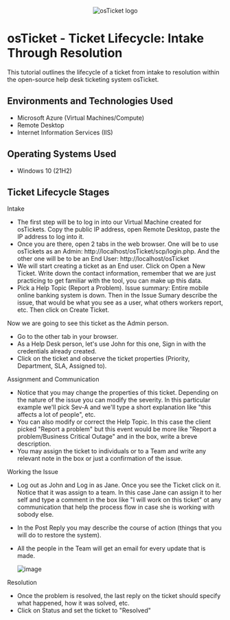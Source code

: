 <p align="center">
<img src="https://i.imgur.com/Clzj7Xs.png" alt="osTicket logo"/>
</p>

<h1>osTicket - Ticket Lifecycle: Intake Through Resolution</h1>
This tutorial outlines the lifecycle of a ticket from intake to resolution within the open-source help desk ticketing system osTicket.<br />


<h2>Environments and Technologies Used</h2>

- Microsoft Azure (Virtual Machines/Compute)
- Remote Desktop
- Internet Information Services (IIS)

<h2>Operating Systems Used </h2>

- Windows 10</b> (21H2)

<h2>Ticket Lifecycle Stages</h2>

Intake
- The first step will be to log in into our Virtual Machine created for osTickets. Copy the public IP address, open Remote Desktop, paste the IP address to log into it.
- Once you are there, open 2 tabs in the web browser. One will be to use osTickets as an Admin: http://localhost/osTicket/scp/login.php. And the other one will be to be an End User: http://localhost/osTicket
- We will start creating a ticket as an End user. Click on Open a New Ticket. Write down the contact information, remember that we are just practicing to get familiar with the tool, you can make up this data.
- Pick a Help Topic (Report a Problem). Issue summary: Entire mobile online banking system is down. Then in the Issue Sumary describe the issue, that would be what you see as a user, what others workers report, etc. Then click on Create Ticket.
  
Now we are going to see this ticket as the Admin person.
- Go to the other tab in your browser.
- As a Help Desk person, let's use John for this one, Sign in with the credentials already created.
- Click on the ticket and observe the ticket properties (Priority, Department, SLA, Assigned to).
 
Assignment and Communication
- Notice that you may change the properties of this ticket. Depending on the nature of the issue you can modify the severity. In this particular example we'll pick Sev-A and we'll type a short explanation like "this affects a lot of people", etc.
- You can also modify or correct the Help Topic. In this case the client picked "Report a problem" but this event would be more like "Report a problem/Business Critical Outage" and in the box, write a breve description.
- You may assign the ticket to individuals or to a Team and write any relevant note in the box or just a confirmation of the issue.
  
Working the Issue
- Log out as John and Log in as Jane. Once you see the Ticket click on it. Notice that it was assign to a team. In this case Jane can assign it to her self and type a  comment in the box  like "I will work on this ticket" ot any communication that help the process flow in case she is working with sobody else.
- In the Post Reply you may describe the course of action (things that you will do to restore the system).
- All the people in the Team will get an email for every update that is made.

  ![image](https://github.com/user-attachments/assets/ebeeaf39-ad5b-4f1d-a8ed-7e10d46c381b)

  
Resolution
- Once the problem is resolved, the last reply on the ticket should specify what happened, how it was solved, etc.
- Click on Status and set the ticket to "Resolved"


